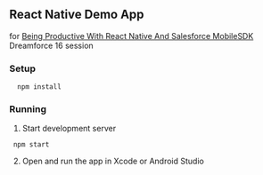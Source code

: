 ## React Native Demo App

for [Being Productive With React Native And Salesforce MobileSDK](https://www.salesforce.com/video/249287/) Dreamforce 16 session

### Setup

```
  npm install
```

### Running

 1. Start development server
  ```
   npm start
  ```

 2. Open and run the app in Xcode or Android Studio 
